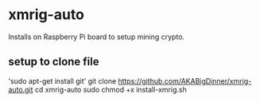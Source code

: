 # xmrig-auto
Installs on Raspberry Pi board to setup mining crypto.

## setup to clone file
'sudo apt-get install git'
git clone https://github.com/AKABigDinner/xmrig-auto.git
cd xmrig-auto
sudo chmod +x install-xmrig.sh

